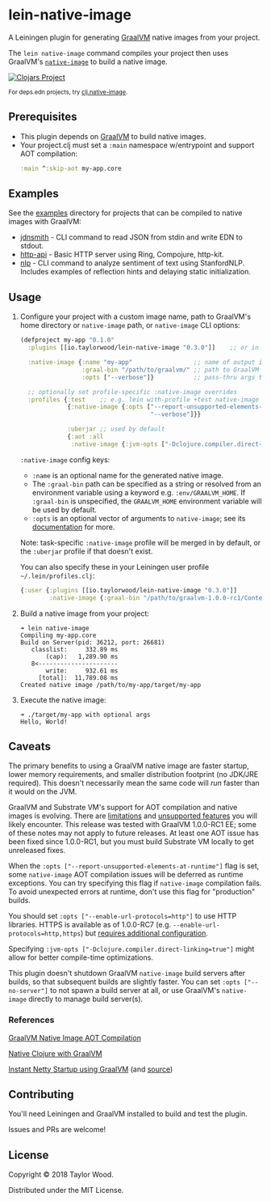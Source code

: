 # lein-native-image

A Leiningen plugin for generating [GraalVM](https://www.graalvm.org) native images from your project.

The `lein native-image` command compiles your project then uses GraalVM's
[`native-image`](https://www.graalvm.org/docs/reference-manual/aot-compilation/) to build a native image.

[![Clojars Project](https://img.shields.io/clojars/v/io.taylorwood/lein-native-image.svg)](https://clojars.org/io.taylorwood/lein-native-image)

<sup>For deps.edn projects, try [clj.native-image](https://github.com/taylorwood/clj.native-image).</sup>

## Prerequisites

* This plugin depends on [GraalVM](https://www.graalvm.org/downloads/) to build native images.
* Your project.clj must set a `:main` namespace w/entrypoint and support AOT compilation:
    ```clojure
    :main ^:skip-aot my-app.core
    ```

## Examples

See the [examples](examples) directory for projects that can be compiled to native images with GraalVM:

* [jdnsmith](examples/jdnsmith) - CLI command to read JSON from stdin and write EDN to stdout.
* [http-api](examples/http-api) - Basic HTTP server using Ring, Compojure, http-kit.
* [nlp](examples/nlp) - CLI command to analyze sentiment of text using StanfordNLP. Includes examples of reflection hints and delaying static initialization.

## Usage

1. Configure your project with a custom image name, path to GraalVM's home directory or `native-image` path,
   or `native-image` CLI options:
    ```clojure
    (defproject my-app "0.1.0"
      :plugins [[io.taylorwood/lein-native-image "0.3.0"]]    ;; or in ~/.lein/profiles.clj

      :native-image {:name "my-app"                 ;; name of output image, optional
                     :graal-bin "/path/to/graalvm/" ;; path to GraalVM home, optional
                     :opts ["--verbose"]}           ;; pass-thru args to GraalVM native-image, optional

      ;; optionally set profile-specific :native-image overrides
      :profiles {:test    ;; e.g. lein with-profile +test native-image
                 {:native-image {:opts ["--report-unsupported-elements-at-runtime"
                                        "--verbose"]}}
    
                 :uberjar ;; used by default
                 {:aot :all
                  :native-image {:jvm-opts ["-Dclojure.compiler.direct-linking=true"]}}})
    ```

    `:native-image` config keys:
    - `:name` is an optional name for the generated native image. 
    - The `:graal-bin` path can be specified as a string or resolved from an environment variable
      using a keyword e.g. `:env/GRAALVM_HOME`.
      If `:graal-bin` is unspecified, the `GRAALVM_HOME` environment variable will be used by default.
    - `:opts` is an optional vector of arguments to `native-image`; see its
      [documentation](https://www.graalvm.org/docs/reference-manual/aot-compilation/#image-generation-options) for more.

    Note: task-specific `:native-image` profile will be merged in by default, or the `:uberjar` profile
    if that doesn't exist.

    You can also specify these in your Leiningen user profile `~/.lein/profiles.clj`:
    ```clojure
    {:user {:plugins [[io.taylorwood/lein-native-image "0.3.0"]]
            :native-image {:graal-bin "/path/to/graalvm-1.0.0-rc1/Contents/Home/bin"}}}
    ```

1. Build a native image from your project:
    ```
    ➜ lein native-image
    Compiling my-app.core
    Build on Server(pid: 36212, port: 26681)
       classlist:     332.89 ms
           (cap):   1,289.90 ms
       8<----------------------
           write:     932.61 ms
         [total]:  11,789.08 ms
    Created native image /path/to/my-app/target/my-app
    ```

1. Execute the native image:
    ```
    ➜ ./target/my-app with optional args
    Hello, World!
    ```

## Caveats

The primary benefits to using a GraalVM native image are faster startup, lower memory requirements,
and smaller distribution footprint (no JDK/JRE required). This doesn't necessarily mean the same code
will _run_ faster than it would on the JVM.

GraalVM and Substrate VM's support for AOT compilation and native images is evolving.
There are [limitations](https://github.com/oracle/graal/blob/master/substratevm/LIMITATIONS.md)
and [unsupported features](https://github.com/oracle/graal/blob/master/substratevm/REFLECTION.md)
you will likely encounter. This release was tested with GraalVM 1.0.0-RC1 EE; some of these notes
may not apply to future releases. At least one AOT issue has been fixed since 1.0.0-RC1, but you
must build Substrate VM locally to get unreleased fixes.

When the `:opts ["--report-unsupported-elements-at-runtime"]` flag is set,
some `native-image` AOT compilation issues will be deferred as runtime exceptions.
You can try specifying this flag if `native-image` compilation fails.
To avoid unexpected errors at runtime, don't use this flag for "production" builds.

You should set `:opts ["--enable-url-protocols=http"]` to use HTTP libraries.
HTTPS is available as of 1.0.0-RC7 (e.g. `--enable-url-protocols=http,https`)
but [requires additional configuration](https://github.com/oracle/graal/blob/master/substratevm/URL-PROTOCOLS.md#https-support).

Specifying `:jvm-opts ["-Dclojure.compiler.direct-linking=true"]` might allow for better
compile-time optimizations.

This plugin doesn't shutdown GraalVM `native-image` build servers after builds, so that subsequent
builds are slightly faster. You can set `:opts ["--no-server"]` to not spawn a build server at
all, or use GraalVM's `native-image` directly to manage build server(s).

### References

[GraalVM Native Image AOT Compilation](https://www.graalvm.org/docs/reference-manual/aot-compilation/)

[Native Clojure with GraalVM](https://www.innoq.com/en/blog/native-clojure-and-graalvm/)

[Instant Netty Startup using GraalVM](https://medium.com/graalvm/instant-netty-startup-using-graalvm-native-image-generation-ed6f14ff7692) (and [source](https://github.com/cstancu/netty-native-demo))

## Contributing

You'll need Leiningen and GraalVM installed to build and test the plugin.

Issues and PRs are welcome!

## License

Copyright © 2018 Taylor Wood.

Distributed under the MIT License.
